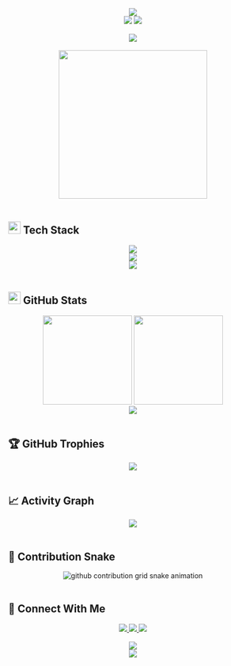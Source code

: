 <div align="center">
  <img src="https://capsule-render.vercel.app/api?type=waving&color=gradient&customColorList=6,11,20&height=180&section=header&text=Fatih%20Arslan&fontSize=42&fontColor=fff&animation=twinkling&fontAlignY=32"/>
</div>

<div align="center">
  <img src="https://visitor-badge.laobi.icu/badge?page_id=FatihArslan-cmd.FatihArslan-cmd&left_color=6366f1&right_color=8b5cf6&left_text=Profile%20Views"/>
  <img src="https://img.shields.io/github/followers/FatihArslan-cmd?style=for-the-badge&color=8b5cf6&labelColor=6366f1"/>
</div>

<br>

<div align="center">
  <img src="https://readme-typing-svg.herokuapp.com/?font=Fira+Code&weight=600&size=28&duration=3000&pause=1000&color=8B5CF6&background=00000000&center=true&vCenter=true&multiline=true&repeat=true&width=600&height=100&lines=🚀+Full+Stack+Developer;📱+React+Native+%26+Flutter;🇹🇷+From+Turkey+with+Code" />
</div>

<br>

<div align="center">
  <img src="https://github.com/SP-XD/SP-XD/blob/main/images/dev-working_rounded.gif?raw=true" width="300"/>
</div>

<br>

## <img src="https://media2.giphy.com/media/QssGEmpkyEOhBCb7e1/giphy.gif?cid=ecf05e47a0n3gi1bfqntqmob8g9aid1oyj2wr3ds3mg700bl&rid=giphy.gif" width="25"> **Tech Stack**

<div align="center">
  <img src="https://skillicons.dev/icons?i=react,nextjs,typescript,javascript,html,css,tailwind,bootstrap&theme=dark" />
  <br>
  <img src="https://skillicons.dev/icons?i=nodejs,express,mongodb,mysql,firebase,flutter,dart,java&theme=dark" />
  <br>
  <img src="https://skillicons.dev/icons?i=git,github,vscode,figma,postman,docker,aws,vercel&theme=dark" />
</div>

<br>

## <img src="https://media.giphy.com/media/iY8CRBdQXODJSCERIr/giphy.gif" width="25"> **GitHub Stats**

<div align="center">
  <img height="180em" src="https://github-readme-stats.vercel.app/api?username=FatihArslan-cmd&show_icons=true&theme=react&hide_border=true&bg_color=0D1117&icon_color=58A6FF&text_color=C9D1D9&title_color=58A6FF"/>
  <img height="180em" src="https://github-readme-stats.vercel.app/api/top-langs/?username=FatihArslan-cmd&layout=compact&theme=react&hide_border=true&bg_color=0D1117&text_color=C9D1D9&title_color=58A6FF"/>
</div>

<div align="center">
  <img src="https://streak-stats.demolab.com/?user=FatihArslan-cmd&theme=react&hide_border=true&background=0D1117&stroke=58A6FF&ring=58A6FF&fire=FF6B6B&currStreakLabel=C9D1D9" />
</div>

<br>

## 🏆 **GitHub Trophies**

<div align="center">
  <img src="https://github-profile-trophy.vercel.app/?username=FatihArslan-cmd&theme=discord&no-frame=true&no-bg=true&margin-w=4&column=7" />
</div>

<br>

## 📈 **Activity Graph**

<div align="center">
  <img src="https://github-readme-activity-graph.vercel.app/graph?username=FatihArslan-cmd&custom_title=Fatih's%20GitHub%20Activity%20Graph&bg_color=0D1117&color=58A6FF&line=58A6FF&point=FF6B6B&area_color=58A6FF&title_color=C9D1D9&area=true" />
</div>

<br>

## 🐍 **Contribution Snake**

<div align="center">
  <picture>
    <source media="(prefers-color-scheme: dark)" srcset="https://raw.githubusercontent.com/FatihArslan-cmd/FatihArslan-cmd/output/github-contribution-grid-snake-dark.svg">
    <source media="(prefers-color-scheme: light)" srcset="https://raw.githubusercontent.com/FatihArslan-cmd/FatihArslan-cmd/output/github-contribution-grid-snake.svg">
    <img alt="github contribution grid snake animation" src="https://raw.githubusercontent.com/FatihArslan-cmd/FatihArslan-cmd/output/github-contribution-grid-snake.svg">
  </picture>
</div>

<br>

## 🤝 **Connect With Me**

<div align="center">
  <a href="mailto:fatiharslan1459@gmail.com">
    <img src="https://img.shields.io/badge/Gmail-D14836?style=for-the-badge&logo=gmail&logoColor=white&color=ea4335&labelColor=000" />
  </a>
  <a href="https://www.linkedin.com/in/fatih-arslan-4582231b1/">
    <img src="https://img.shields.io/badge/LinkedIn-0077B5?style=for-the-badge&logo=linkedin&logoColor=white&color=0a66c2&labelColor=000" />
  </a>
  <a href="https://github.com/FatihArslan-cmd">
    <img src="https://img.shields.io/badge/Portfolio-FF5722?style=for-the-badge&logo=google-chrome&logoColor=white&color=ff5722&labelColor=000" />
  </a>
</div>

<br>

<div align="center">
  <img src="https://capsule-render.vercel.app/api?type=waving&color=gradient&customColorList=6,11,20&height=120&section=footer&animation=twinkling"/>
</div>

<div align="center">
  <img src="https://komarev.com/ghpvc/?username=FatihArslan-cmd&style=for-the-badge&color=blueviolet&label=PROFILE+VIEWS" />
</div>
